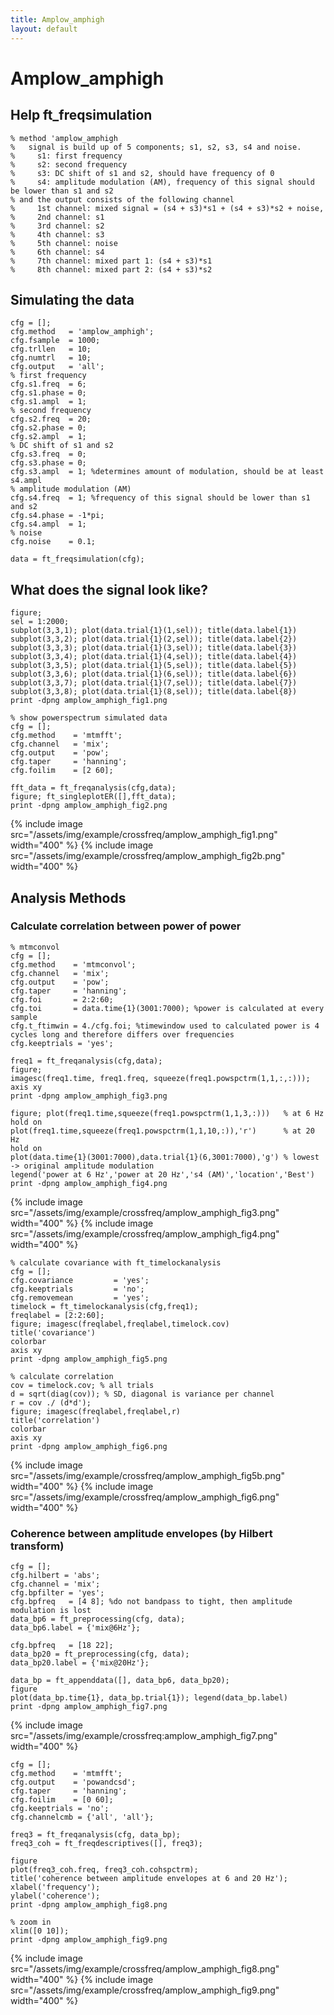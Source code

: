 ```yaml
---
title: Amplow_amphigh
layout: default
---
```


# Amplow_amphigh

## Help ft_freqsimulation

	
	% method 'amplow_amphigh
	%   signal is build up of 5 components; s1, s2, s3, s4 and noise.
	%     s1: first frequency
	%     s2: second frequency
	%     s3: DC shift of s1 and s2, should have frequency of 0
	%     s4: amplitude modulation (AM), frequency of this signal should be lower than s1 and s2
	% and the output consists of the following channel
	%     1st channel: mixed signal = (s4 + s3)*s1 + (s4 + s3)*s2 + noise,
	%     2nd channel: s1
	%     3rd channel: s2
	%     4th channel: s3
	%     5th channel: noise
	%     6th channel: s4
	%     7th channel: mixed part 1: (s4 + s3)*s1
	%     8th channel: mixed part 2: (s4 + s3)*s2

## Simulating the data

	
	cfg = [];
	cfg.method   = 'amplow_amphigh';
	cfg.fsample  = 1000;
	cfg.trllen   = 10;
	cfg.numtrl   = 10;
	cfg.output   = 'all';
	% first frequency
	cfg.s1.freq  = 6;
	cfg.s1.phase = 0;
	cfg.s1.ampl  = 1;
	% second frequency
	cfg.s2.freq  = 20;
	cfg.s2.phase = 0;
	cfg.s2.ampl  = 1;
	% DC shift of s1 and s2
	cfg.s3.freq  = 0;
	cfg.s3.phase = 0;
	cfg.s3.ampl  = 1; %determines amount of modulation, should be at least s4.ampl
	% amplitude modulation (AM)
	cfg.s4.freq  = 1; %frequency of this signal should be lower than s1 and s2
	cfg.s4.phase = -1*pi;
	cfg.s4.ampl  = 1;
	% noise
	cfg.noise    = 0.1;
	
	data = ft_freqsimulation(cfg);

## What does the signal look like?

	
	figure;
	sel = 1:2000;
	subplot(3,3,1); plot(data.trial{1}(1,sel)); title(data.label{1})
	subplot(3,3,2); plot(data.trial{1}(2,sel)); title(data.label{2})
	subplot(3,3,3); plot(data.trial{1}(3,sel)); title(data.label{3})
	subplot(3,3,4); plot(data.trial{1}(4,sel)); title(data.label{4})
	subplot(3,3,5); plot(data.trial{1}(5,sel)); title(data.label{5})
	subplot(3,3,6); plot(data.trial{1}(6,sel)); title(data.label{6})
	subplot(3,3,7); plot(data.trial{1}(7,sel)); title(data.label{7})
	subplot(3,3,8); plot(data.trial{1}(8,sel)); title(data.label{8})
	print -dpng amplow_amphigh_fig1.png
	
	% show powerspectrum simulated data
	cfg = [];
	cfg.method    = 'mtmfft';
	cfg.channel   = 'mix';
	cfg.output    = 'pow';
	cfg.taper     = 'hanning';
	cfg.foilim    = [2 60];
	
	fft_data = ft_freqanalysis(cfg,data);
	figure; ft_singleplotER([],fft_data);
	print -dpng amplow_amphigh_fig2.png

{% include image src="/assets/img/example/crossfreq/amplow_amphigh_fig1.png" width="400" %} {% include image src="/assets/img/example/crossfreq/amplow_amphigh_fig2b.png" width="400" %}

## Analysis Methods

### Calculate correlation between power of power

	
	% mtmconvol
	cfg = [];
	cfg.method    = 'mtmconvol';
	cfg.channel   = 'mix';
	cfg.output    = 'pow';
	cfg.taper     = 'hanning';
	cfg.foi       = 2:2:60;
	cfg.toi       = data.time{1}(3001:7000); %power is calculated at every sample
	cfg.t_ftimwin = 4./cfg.foi; %timewindow used to calculated power is 4 cycles long and therefore differs over frequencies
	cfg.keeptrials = 'yes';
	
	freq1 = ft_freqanalysis(cfg,data);
	figure; 
	imagesc(freq1.time, freq1.freq, squeeze(freq1.powspctrm(1,1,:,:))); axis xy
	print -dpng amplow_amphigh_fig3.png
	
	figure; plot(freq1.time,squeeze(freq1.powspctrm(1,1,3,:)))   % at 6 Hz
	hold on
	plot(freq1.time,squeeze(freq1.powspctrm(1,1,10,:)),'r')      % at 20 Hz
	hold on
	plot(data.time{1}(3001:7000),data.trial{1}(6,3001:7000),'g') % lowest -> original amplitude modulation
	legend('power at 6 Hz','power at 20 Hz','s4 (AM)','location','Best')
	print -dpng amplow_amphigh_fig4.png
	

{% include image src="/assets/img/example/crossfreq/amplow_amphigh_fig3.png" width="400" %} {% include image src="/assets/img/example/crossfreq/amplow_amphigh_fig4.png" width="400" %}

	
	% calculate covariance with ft_timelockanalysis
	cfg = [];
	cfg.covariance         = 'yes';
	cfg.keeptrials         = 'no';
	cfg.removemean         = 'yes';
	timelock = ft_timelockanalysis(cfg,freq1);
	freqlabel = [2:2:60];
	figure; imagesc(freqlabel,freqlabel,timelock.cov)
	title('covariance')
	colorbar
	axis xy
	print -dpng amplow_amphigh_fig5.png
	
	% calculate correlation
	cov = timelock.cov; % all trials
	d = sqrt(diag(cov)); % SD, diagonal is variance per channel
	r = cov ./ (d*d');
	figure; imagesc(freqlabel,freqlabel,r)
	title('correlation')
	colorbar
	axis xy
	print -dpng amplow_amphigh_fig6.png
	

{% include image src="/assets/img/example/crossfreq/amplow_amphigh_fig5b.png" width="400" %} {% include image src="/assets/img/example/crossfreq/amplow_amphigh_fig6.png" width="400" %}

### Coherence between amplitude envelopes (by Hilbert transform) 

	
	cfg = [];
	cfg.hilbert = 'abs';
	cfg.channel = 'mix';
	cfg.bpfilter = 'yes';
	cfg.bpfreq   = [4 8]; %do not bandpass to tight, then amplitude modulation is lost
	data_bp6 = ft_preprocessing(cfg, data);
	data_bp6.label = {'mix@6Hz'};
	
	cfg.bpfreq   = [18 22];
	data_bp20 = ft_preprocessing(cfg, data);
	data_bp20.label = {'mix@20Hz'};
	
	data_bp = ft_appenddata([], data_bp6, data_bp20);
	figure
	plot(data_bp.time{1}, data_bp.trial{1}); legend(data_bp.label)
	print -dpng amplow_amphigh_fig7.png

{% include image src="/assets/img/example/crossfreq:amplow_amphigh_fig7.png" width="400" %}

	
	cfg = [];
	cfg.method    = 'mtmfft';
	cfg.output    = 'powandcsd';
	cfg.taper     = 'hanning';
	cfg.foilim    = [0 60];
	cfg.keeptrials = 'no';
	cfg.channelcmb = {'all', 'all'};
	
	freq3 = ft_freqanalysis(cfg, data_bp);
	freq3_coh = ft_freqdescriptives([], freq3);
	
	figure
	plot(freq3_coh.freq, freq3_coh.cohspctrm);
	title('coherence between amplitude envelopes at 6 and 20 Hz');
	xlabel('frequency');
	ylabel('coherence');
	print -dpng amplow_amphigh_fig8.png
	
	% zoom in
	xlim([0 10]);
	print -dpng amplow_amphigh_fig9.png

{% include image src="/assets/img/example/crossfreq/amplow_amphigh_fig8.png" width="400" %} {% include image src="/assets/img/example/crossfreq/amplow_amphigh_fig9.png" width="400" %}

